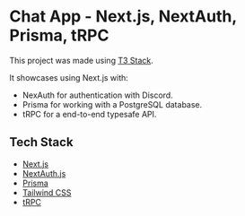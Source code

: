# Chat App - Next.js, NextAuth, Prisma, tRPC

This project was made using [T3 Stack](https://create.t3.gg/).

It showcases using Next.js with:

- NexAuth for authentication with Discord.
- Prisma for working with a PostgreSQL database.
- tRPC for a end-to-end typesafe API.

## Tech Stack

- [Next.js](https://nextjs.org)
- [NextAuth.js](https://next-auth.js.org)
- [Prisma](https://prisma.io)
- [Tailwind CSS](https://tailwindcss.com)
- [tRPC](https://trpc.io)
